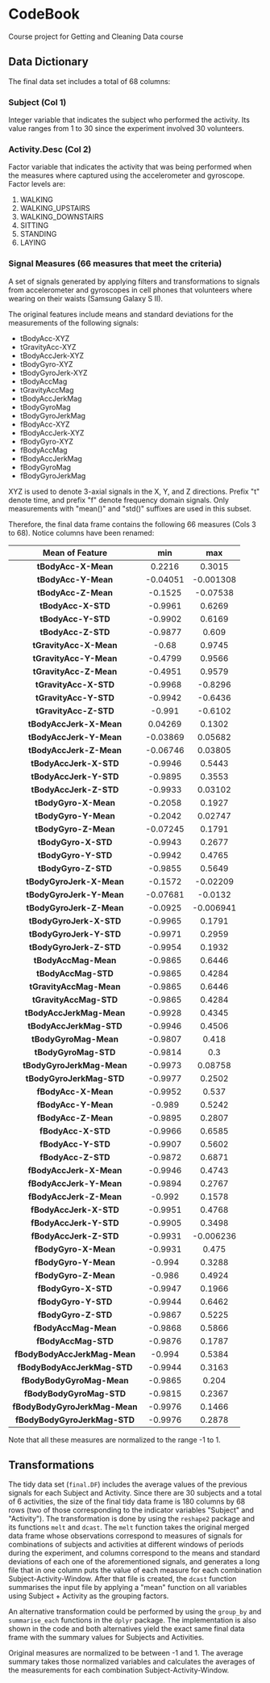 # CodeBook

Course project for Getting and Cleaning Data course

## Data Dictionary

The final data set includes a total of 68 columns:

### Subject (Col 1)

Integer variable that indicates the subject who performed the activity. Its value ranges from 1 to 30 since the experiment involved 30 volunteers.

### Activity.Desc (Col 2)

Factor variable that indicates the activity that was being performed when the measures where captured using the accelerometer and gyroscope. Factor levels are:

1. WALKING
2. WALKING_UPSTAIRS
3. WALKING_DOWNSTAIRS
4. SITTING
5. STANDING
6. LAYING

### Signal Measures (66 measures that meet the criteria)

A set of signals generated by applying filters and transformations to signals from accelerometer and gyroscopes in cell phones that volunteers where wearing on their waists (Samsung Galaxy S II).

The original features include means and standard deviations for the measurements of the following signals:

* tBodyAcc-XYZ
* tGravityAcc-XYZ
* tBodyAccJerk-XYZ
* tBodyGyro-XYZ
* tBodyGyroJerk-XYZ
* tBodyAccMag
* tGravityAccMag
* tBodyAccJerkMag
* tBodyGyroMag
* tBodyGyroJerkMag
* fBodyAcc-XYZ
* fBodyAccJerk-XYZ
* fBodyGyro-XYZ
* fBodyAccMag
* fBodyAccJerkMag
* fBodyGyroMag
* fBodyGyroJerkMag

XYZ is used to denote 3-axial signals in the X, Y, and Z directions. Prefix "t" denote time, and prefix "f" denote frequency domain signals. Only measurements with "mean()" and "std()" suffixes are used in this subset.

Therefore, the final data frame contains the following 66 measures (Cols 3 to 68). Notice columns have been renamed:

|          Mean of Feature        |   min    |    max    |
|:-------------------------------:|:--------:|:---------:|
|       **tBodyAcc-X-Mean**       |  0.2216  |  0.3015   |
|       **tBodyAcc-Y-Mean**       | -0.04051 | -0.001308 |
|       **tBodyAcc-Z-Mean**       | -0.1525  | -0.07538  |
|       **tBodyAcc-X-STD**        | -0.9961  |  0.6269   |
|       **tBodyAcc-Y-STD**        | -0.9902  |  0.6169   |
|       **tBodyAcc-Z-STD**        | -0.9877  |   0.609   |
|     **tGravityAcc-X-Mean**      |  -0.68   |  0.9745   |
|     **tGravityAcc-Y-Mean**      | -0.4799  |  0.9566   |
|     **tGravityAcc-Z-Mean**      | -0.4951  |  0.9579   |
|      **tGravityAcc-X-STD**      | -0.9968  |  -0.8296  |
|      **tGravityAcc-Y-STD**      | -0.9942  |  -0.6436  |
|      **tGravityAcc-Z-STD**      |  -0.991  |  -0.6102  |
|     **tBodyAccJerk-X-Mean**     | 0.04269  |  0.1302   |
|     **tBodyAccJerk-Y-Mean**     | -0.03869 |  0.05682  |
|     **tBodyAccJerk-Z-Mean**     | -0.06746 |  0.03805  |
|     **tBodyAccJerk-X-STD**      | -0.9946  |  0.5443   |
|     **tBodyAccJerk-Y-STD**      | -0.9895  |  0.3553   |
|     **tBodyAccJerk-Z-STD**      | -0.9933  |  0.03102  |
|      **tBodyGyro-X-Mean**       | -0.2058  |  0.1927   |
|      **tBodyGyro-Y-Mean**       | -0.2042  |  0.02747  |
|      **tBodyGyro-Z-Mean**       | -0.07245 |  0.1791   |
|       **tBodyGyro-X-STD**       | -0.9943  |  0.2677   |
|       **tBodyGyro-Y-STD**       | -0.9942  |  0.4765   |
|       **tBodyGyro-Z-STD**       | -0.9855  |  0.5649   |
|    **tBodyGyroJerk-X-Mean**     | -0.1572  | -0.02209  |
|    **tBodyGyroJerk-Y-Mean**     | -0.07681 |  -0.0132  |
|    **tBodyGyroJerk-Z-Mean**     | -0.0925  | -0.006941 |
|     **tBodyGyroJerk-X-STD**     | -0.9965  |  0.1791   |
|     **tBodyGyroJerk-Y-STD**     | -0.9971  |  0.2959   |
|     **tBodyGyroJerk-Z-STD**     | -0.9954  |  0.1932   |
|      **tBodyAccMag-Mean**       | -0.9865  |  0.6446   |
|       **tBodyAccMag-STD**       | -0.9865  |  0.4284   |
|     **tGravityAccMag-Mean**     | -0.9865  |  0.6446   |
|     **tGravityAccMag-STD**      | -0.9865  |  0.4284   |
|    **tBodyAccJerkMag-Mean**     | -0.9928  |  0.4345   |
|     **tBodyAccJerkMag-STD**     | -0.9946  |  0.4506   |
|      **tBodyGyroMag-Mean**      | -0.9807  |   0.418   |
|      **tBodyGyroMag-STD**       | -0.9814  |    0.3    |
|    **tBodyGyroJerkMag-Mean**    | -0.9973  |  0.08758  |
|    **tBodyGyroJerkMag-STD**     | -0.9977  |  0.2502   |
|       **fBodyAcc-X-Mean**       | -0.9952  |   0.537   |
|       **fBodyAcc-Y-Mean**       |  -0.989  |  0.5242   |
|       **fBodyAcc-Z-Mean**       | -0.9895  |  0.2807   |
|       **fBodyAcc-X-STD**        | -0.9966  |  0.6585   |
|       **fBodyAcc-Y-STD**        | -0.9907  |  0.5602   |
|       **fBodyAcc-Z-STD**        | -0.9872  |  0.6871   |
|     **fBodyAccJerk-X-Mean**     | -0.9946  |  0.4743   |
|     **fBodyAccJerk-Y-Mean**     | -0.9894  |  0.2767   |
|     **fBodyAccJerk-Z-Mean**     |  -0.992  |  0.1578   |
|     **fBodyAccJerk-X-STD**      | -0.9951  |  0.4768   |
|     **fBodyAccJerk-Y-STD**      | -0.9905  |  0.3498   |
|     **fBodyAccJerk-Z-STD**      | -0.9931  | -0.006236 |
|      **fBodyGyro-X-Mean**       | -0.9931  |   0.475   |
|      **fBodyGyro-Y-Mean**       |  -0.994  |  0.3288   |
|      **fBodyGyro-Z-Mean**       |  -0.986  |  0.4924   |
|       **fBodyGyro-X-STD**       | -0.9947  |  0.1966   |
|       **fBodyGyro-Y-STD**       | -0.9944  |  0.6462   |
|       **fBodyGyro-Z-STD**       | -0.9867  |  0.5225   |
|      **fBodyAccMag-Mean**       | -0.9868  |  0.5866   |
|       **fBodyAccMag-STD**       | -0.9876  |  0.1787   |
|  **fBodyBodyAccJerkMag-Mean**   |  -0.994  |  0.5384   |
|   **fBodyBodyAccJerkMag-STD**   | -0.9944  |  0.3163   |
|    **fBodyBodyGyroMag-Mean**    | -0.9865  |   0.204   |
|    **fBodyBodyGyroMag-STD**     | -0.9815  |  0.2367   |
|  **fBodyBodyGyroJerkMag-Mean**  | -0.9976  |  0.1466   |
|  **fBodyBodyGyroJerkMag-STD**   | -0.9976  |  0.2878   |

Note that all these measures are normalized to the range -1 to 1.

## Transformations

The tidy data set (`final.DF`) includes the average values of the previous signals for each Subject and Activity. Since there are 30 subjects and a total of 6 activities, the size of the final tidy data frame is 180 columns by 68 rows (two of those corresponding to the indicator variables "Subject" and "Activity"). The transformation is done by using the `reshape2` package and its functions `melt` and `dcast`. The `melt` function takes the original merged data frame whose observations correspond to measures of signals for combinations of subjects and activities at different windows of periods during the experiment, and columns correspond to the means and standard deviations of each one of the aforementioned signals, and generates a long file that in one column puts the value of each measure for each combination Subject-Activity-Window. After that file is created, the `dcast` function summarises the input file by applying a "mean" function on all variables using Subject + Activity as the grouping factors.

An alternative transformation could be performed by using the `group_by` and `summarise_each` functions in the `dplyr` package. The implementation is also shown in the code and both alternatives yield the exact same final data frame with the summary values for Subjects and Activities.

Original measures are normalized to be between -1 and 1. The average summary takes those normalized variables and calculates the averages of the measurements for each combination Subject-Activity-Window.
